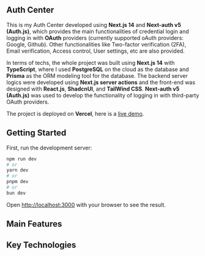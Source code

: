 ## Auth Center
This is my Auth Center developed using **Next.js 14** and **Next-auth v5 (Auth.js)**, which provides the main functionalities of credential login and logging in with **OAuth** providers (currently supported oAuth providers: Google, Github). Other functionalities like Two-factor verification (2FA), Email verification, Access control, User settings, etc are also provided.

In terms of techs, the whole project was built using **Next.js 14** with **TypeScript**, where I used **PostgreSQL** on the cloud as the database and **Prisma** as the ORM modeling tool for the database. The backend server logics were developed using **Next.js server actions** and the front-end was designed with **React.js**, **ShadcnUI**, and **TailWind CSS**. **Next-auth v5 (Auth.js)** was used to develop the functionality of logging in with third-party OAuth providers.

The project is deployed on **Vercel**, here is a [live demo](https://auth.liuzhelucas.com/).

## Getting Started

First, run the development server:

```bash
npm run dev
# or
yarn dev
# or
pnpm dev
# or
bun dev
```

Open [http://localhost:3000](http://localhost:3000) with your browser to see the result.


## Main Features

## Key Technologies
